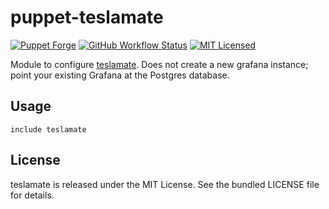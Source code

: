 puppet-teslamate
===========

[![Puppet Forge](https://img.shields.io/puppetforge/v/halyard/teslamate.svg)](https://forge.puppetlabs.com/halyard/teslamate)
[![GitHub Workflow Status](https://img.shields.io/github/actions/workflow/status/halyard/puppet-teslamate/build.yml?branch=main)](https://github.com/halyard/puppet-teslamate/actions)
[![MIT Licensed](http://img.shields.io/badge/license-MIT-green.svg?style=flat)](https://tldrlegal.com/license/mit-license)

Module to configure [teslamate](https://github.com/adriankumpf/teslamate). Does not create a new grafana instance; point your existing Grafana at the Postgres database.

## Usage

```puppet
include teslamate
```
## License

teslamate is released under the MIT License. See the bundled LICENSE file for details.

